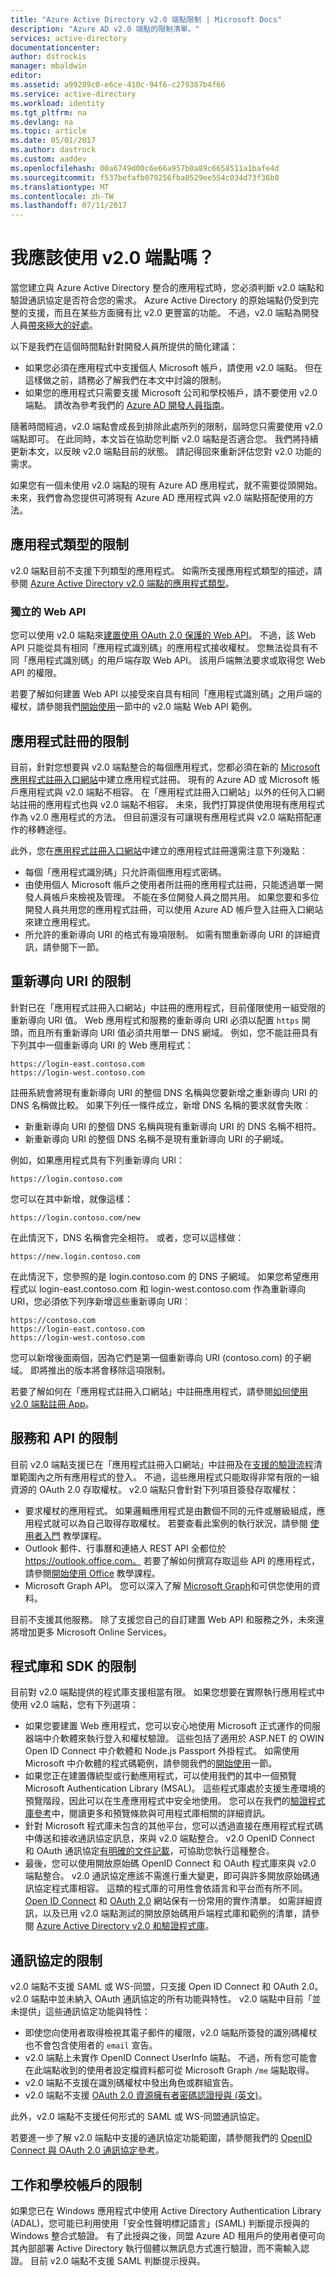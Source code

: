 ```yaml
---
title: "Azure Active Directory v2.0 端點限制 | Microsoft Docs"
description: "Azure AD v2.0 端點的限制清單。"
services: active-directory
documentationcenter: 
author: dstrockis
manager: mbaldwin
editor: 
ms.assetid: a99289c0-e6ce-410c-94f6-c279387b4f66
ms.service: active-directory
ms.workload: identity
ms.tgt_pltfrm: na
ms.devlang: na
ms.topic: article
ms.date: 05/01/2017
ms.author: dastrock
ms.custom: aaddev
ms.openlocfilehash: 00a6749d00c6e66a957b0a89c6658511a1bafe4d
ms.sourcegitcommit: f537befafb079256fba0529ee554c034d73f36b0
ms.translationtype: MT
ms.contentlocale: zh-TW
ms.lasthandoff: 07/11/2017
---
```

# <a name="should-i-use-the-v20-endpoint"></a>我應該使用 v2.0 端點嗎？
當您建立與 Azure Active Directory 整合的應用程式時，您必須判斷 v2.0 端點和驗證通訊協定是否符合您的需求。 Azure Active Directory 的原始端點仍受到完整的支援，而且在某些方面擁有比 v2.0 更豐富的功能。 不過，v2.0 端點為開發人員[帶來極大的好處](active-directory-v2-compare.md)。

以下是我們在這個時間點針對開發人員所提供的簡化建議：

* 如果您必須在應用程式中支援個人 Microsoft 帳戶，請使用 v2.0 端點。 但在這樣做之前，請務必了解我們在本文中討論的限制。
* 如果您的應用程式只需要支援 Microsoft 公司和學校帳戶，請不要使用 v2.0 端點。 請改為參考我們的 [Azure AD 開發人員指南](active-directory-developers-guide.md)。

隨著時間經過，v2.0 端點會成長到排除此處所列的限制，屆時您只需要使用 v2.0 端點即可。 在此同時，本文旨在協助您判斷 v2.0 端點是否適合您。 我們將持續更新本文，以反映 v2.0 端點目前的狀態。 請記得回來重新評估您對 v2.0 功能的需求。

如果您有一個未使用 v2.0 端點的現有 Azure AD 應用程式，就不需要從頭開始。 未來，我們會為您提供可將現有 Azure AD 應用程式與 v2.0 端點搭配使用的方法。

## <a name="restrictions-on-app-types"></a>應用程式類型的限制
v2.0 端點目前不支援下列類型的應用程式。 如需所支援應用程式類型的描述，請參閱 [Azure Active Directory v2.0 端點的應用程式類型](active-directory-v2-flows.md)。

### <a name="standalone-web-apis"></a>獨立的 Web API
您可以使用 v2.0 端點來[建置使用 OAuth 2.0 保護的 Web API](active-directory-v2-flows.md#web-apis)。 不過，該 Web API 只能從具有相同「應用程式識別碼」的應用程式接收權杖。 您無法從具有不同「應用程式識別碼」的用戶端存取 Web API。 該用戶端無法要求或取得您 Web API 的權限。

若要了解如何建置 Web API 以接受來自具有相同「應用程式識別碼」之用戶端的權杖，請參閱我們[開始使用](active-directory-appmodel-v2-overview.md#getting-started)一節中的 v2.0 端點 Web API 範例。

## <a name="restrictions-on-app-registrations"></a>應用程式註冊的限制
目前，針對您想要與 v2.0 端點整合的每個應用程式，您都必須在新的 [Microsoft 應用程式註冊入口網站](https://apps.dev.microsoft.com/?referrer=https://azure.microsoft.com/documentation/articles&deeplink=/appList)中建立應用程式註冊。 現有的 Azure AD 或 Microsoft 帳戶應用程式與 v2.0 端點不相容。 在「應用程式註冊入口網站」以外的任何入口網站註冊的應用程式也與 v2.0 端點不相容。 未來，我們打算提供使用現有應用程式作為 v2.0 應用程式的方法。 但目前還沒有可讓現有應用程式與 v2.0 端點搭配運作的移轉途徑。

此外，您在[應用程式註冊入口網站](https://apps.dev.microsoft.com/?referrer=https://azure.microsoft.com/documentation/articles&deeplink=/appList)中建立的應用程式註冊還需注意下列幾點︰

* 每個「應用程式識別碼」只允許兩個應用程式密碼。
* 由使用個人 Microsoft 帳戶之使用者所註冊的應用程式註冊，只能透過單一開發人員帳戶來檢視及管理。 不能在多位開發人員之間共用。  如果您要和多位開發人員共用您的應用程式註冊，可以使用 Azure AD 帳戶登入註冊入口網站來建立應用程式。
* 所允許的重新導向 URI 的格式有幾項限制。 如需有關重新導向 URI 的詳細資訊，請參閱下一節。

## <a name="restrictions-on-redirect-uris"></a>重新導向 URI 的限制
針對已在「應用程式註冊入口網站」中註冊的應用程式，目前僅限使用一組受限的重新導向 URI 值。 Web 應用程式和服務的重新導向 URI 必須以配置 `https` 開頭，而且所有重新導向 URI 值必須共用單一 DNS 網域。 例如，您不能註冊具有下列其中一個重新導向 URI 的 Web 應用程式：

`https://login-east.contoso.com`  
`https://login-west.contoso.com`

註冊系統會將現有重新導向 URI 的整個 DNS 名稱與您要新增之重新導向 URI 的 DNS 名稱做比較。 如果下列任一條件成立，新增 DNS 名稱的要求就會失敗︰  

* 新重新導向 URI 的整個 DNS 名稱與現有重新導向 URI 的 DNS 名稱不相符。
* 新重新導向 URI 的整個 DNS 名稱不是現有重新導向 URI 的子網域。

例如，如果應用程式具有下列重新導向 URI：

`https://login.contoso.com`

您可以在其中新增，就像這樣：

`https://login.contoso.com/new`

在此情況下，DNS 名稱會完全相符。 或者，您可以這樣做：

`https://new.login.contoso.com`

在此情況下，您參照的是 login.contoso.com 的 DNS 子網域。 如果您希望應用程式以 login-east.contoso.com 和 login-west.contoso.com 作為重新導向 URI，您必須依下列序新增這些重新導向 URI︰

`https://contoso.com`  
`https://login-east.contoso.com`  
`https://login-west.contoso.com`  

您可以新增後面兩個，因為它們是第一個重新導向 URI (contoso.com) 的子網域。 即將推出的版本將會移除這項限制。

若要了解如何在「應用程式註冊入口網站」中註冊應用程式，請參閱[如何使用 v2.0 端點註冊 App](active-directory-v2-app-registration.md)。

## <a name="restrictions-on-services-and-apis"></a>服務和 API 的限制
目前 v2.0 端點支援已在「應用程式註冊入口網站」中註冊及在[支援的驗證流程](active-directory-v2-flows.md)清單範圍內之所有應用程式的登入。 不過，這些應用程式只能取得非常有限的一組資源的 OAuth 2.0 存取權杖。 v2.0 端點只會針對下列項目簽發存取權杖：

* 要求權杖的應用程式。 如果邏輯應用程式是由數個不同的元件或層級組成，應用程式就可以為自己取得存取權杖。 若要查看此案例的執行狀況，請參閱 [使用者入門](active-directory-appmodel-v2-overview.md#getting-started) 教學課程。
* Outlook 郵件、行事曆和連絡人 REST API 全都位於 https://outlook.office.com。 若要了解如何撰寫存取這些 API 的應用程式，請參閱[開始使用 Office](https://www.msdn.com/office/office365/howto/authenticate-Office-365-APIs-using-v2) 教學課程。
* Microsoft Graph API。 您可以深入了解 [Microsoft Graph](https://graph.microsoft.io)和可供您使用的資料。

目前不支援其他服務。 除了支援您自己的自訂建置 Web API 和服務之外，未來還將增加更多 Microsoft Online Services。

## <a name="restrictions-on-libraries-and-sdks"></a>程式庫和 SDK 的限制
目前對 v2.0 端點提供的程式庫支援相當有限。 如果您想要在實際執行應用程式中使用 v2.0 端點，您有下列選項：

* 如果您要建置 Web 應用程式，您可以安心地使用 Microsoft 正式運作的伺服器端中介軟體來執行登入和權杖驗證。 這些包括了適用於 ASP.NET 的 OWIN Open ID Connect 中介軟體和 Node.js Passport 外掛程式。 如需使用 Microsoft 中介軟體的程式碼範例，請參閱我們的[開始使用](active-directory-appmodel-v2-overview.md#getting-started)一節。
* 如果您正在建置傳統型或行動應用程式，可以使用我們的其中一個預覽 Microsoft Authentication Library (MSAL)。  這些程式庫處於支援生產環境的預覽階段，因此可以在生產應用程式中安全地使用。 您可以在我們的[驗證程式庫參考](active-directory-v2-libraries.md)中，閱讀更多和預覽條款與可用程式庫相關的詳細資訊。
* 針對 Microsoft 程式庫未包含的其他平台，您可以透過直接在應用程式程式碼中傳送和接收通訊協定訊息，來與 v2.0 端點整合。 v2.0 OpenID Connect 和 OAuth 通訊協定[有明確的文件記載](active-directory-v2-protocols.md)，可協助您執行這種整合。
* 最後，您可以使用開放原始碼 OpenID Connect 和 OAuth 程式庫來與 v2.0 端點整合。 v2.0 通訊協定應該不需進行重大變更，即可與許多開放原始碼通訊協定程式庫相容。 這類的程式庫的可用性會依語言和平台而有所不同。 [Open ID Connect](http://openid.net/connect/) 和 [OAuth 2.0](http://oauth.net/2/) 網站保有一份常用的實作清單。 如需詳細資訊，以及已用 v2.0 端點測試的開放原始碼用戶端程式庫和範例的清單，請參閱 [Azure Active Directory v2.0 和驗證程式庫](active-directory-v2-libraries.md)。

## <a name="restrictions-on-protocols"></a>通訊協定的限制
v2.0 端點不支援 SAML 或 WS-同盟，只支援 Open ID Connect 和 OAuth 2.0。  v2.0 端點中並未納入 OAuth 通訊協定的所有功能與特性。 v2.0 端點中目前「並未提供」這些通訊協定功能與特性：

* 即使您向使用者取得檢視其電子郵件的權限，v2.0 端點所簽發的識別碼權杖也不會包含使用者的 `email` 宣告。
* v2.0 端點上未實作 OpenID Connect UserInfo 端點。 不過，所有您可能會在此端點收到的使用者設定檔資料都可從 Microsoft Graph `/me` 端點取得。
* v2.0 端點不支援在識別碼權杖中發出角色或群組宣告。
* v2.0 端點不支援 [OAuth 2.0 資源擁有者密碼認證授與 (英文)](https://tools.ietf.org/html/rfc6749#section-4.3)。

此外，v2.0 端點不支援任何形式的 SAML 或 WS-同盟通訊協定。

若要進一步了解 v2.0 端點中支援的通訊協定功能範圍，請參閱我們的 [OpenID Connect 與 OAuth 2.0 通訊協定參考](active-directory-v2-protocols.md)。

## <a name="restrictions-for-work-and-school-accounts"></a>工作和學校帳戶的限制
如果您已在 Windows 應用程式中使用 Active Directory Authentication Library (ADAL)，您可能已利用使用「安全性聲明標記語言」(SAML) 判斷提示授與的 Windows 整合式驗證。 有了此授與之後，同盟 Azure AD 租用戶的使用者便可向其內部部署 Active Directory 執行個體以無訊息方式進行驗證，而不需輸入認證。 目前 v2.0 端點不支援 SAML 判斷提示授與。